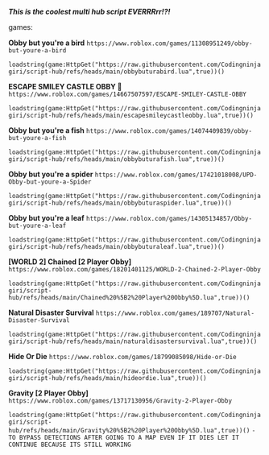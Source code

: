 ***This is the coolest multi hub script EVERRRrr!?!***


games:

**Obby but you're a bird**  ```https://www.roblox.com/games/11308951249/obby-but-youre-a-bird```  

```loadstring(game:HttpGet("https://raw.githubusercontent.com/Codingninjagiri/script-hub/refs/heads/main/obbybuturabird.lua",true))()```

**ESCAPE SMILEY CASTLE OBBY 🙂**  ```https://www.roblox.com/games/14667507597/ESCAPE-SMILEY-CASTLE-OBBY```  

```loadstring(game:HttpGet("https://raw.githubusercontent.com/Codingninjagiri/script-hub/refs/heads/main/escapesmileycastleobby.lua",true))()```

**Obby but you're a fish** ```https://www.roblox.com/games/14074409839/obby-but-youre-a-fish```

```loadstring(game:HttpGet("https://raw.githubusercontent.com/Codingninjagiri/script-hub/refs/heads/main/obbybuturafish.lua",true))()```

**Obby but you're a spider** ```https://www.roblox.com/games/17421018008/UPD-Obby-but-youre-a-Spider```

```loadstring(game:HttpGet("https://raw.githubusercontent.com/Codingninjagiri/script-hub/refs/heads/main/obbybuturaspider.lua",true))()```

**Obby but you're a leaf** ```https://www.roblox.com/games/14305134857/Obby-but-youre-a-leaf```

```loadstring(game:HttpGet("https://raw.githubusercontent.com/Codingninjagiri/script-hub/refs/heads/main/obbybuturaleaf.lua",true))()```

**[WORLD 2] Chained [2 Player Obby]** ```https://www.roblox.com/games/18201401125/WORLD-2-Chained-2-Player-Obby```

```loadstring(game:HttpGet("https://raw.githubusercontent.com/Codingninjagiri/script-hub/refs/heads/main/Chained%20%5B2%20Player%20Obby%5D.lua",true))()```

**Natural Disaster Survival** ```https://www.roblox.com/games/189707/Natural-Disaster-Survival```

```loadstring(game:HttpGet("https://raw.githubusercontent.com/Codingninjagiri/script-hub/refs/heads/main/naturaldisastersurvival.lua",true))()```

**Hide Or Die** ```https://www.roblox.com/games/18799085098/Hide-or-Die```

```loadstring(game:HttpGet("https://raw.githubusercontent.com/Codingninjagiri/script-hub/refs/heads/main/hideordie.lua",true))()```

**Gravity [2 Player Obby]** ```https://www.roblox.com/games/13717130956/Gravity-2-Player-Obby```

```loadstring(game:HttpGet("https://raw.githubusercontent.com/Codingninjagiri/script-hub/refs/heads/main/Gravity%20%5B2%20Player%20Obby%5D.lua",true))()```    ```- TO BYPASS DETECTIONS AFTER GOING TO A MAP EVEN IF IT DIES LET IT CONTINUE BECAUSE ITS STILL WORKING```
